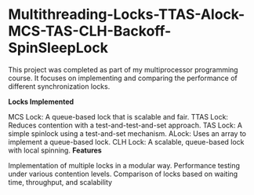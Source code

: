 # Multithreading-Locks-TTAS-Alock-MCS-TAS-CLH-Backoff-SpinSleepLock

This project was completed as part of my multiprocessor programming course. It focuses on implementing and comparing the performance of different synchronization locks.

**Locks Implemented**

MCS Lock: A queue-based lock that is scalable and fair.
TTAS Lock: Reduces contention with a test-and-test-and-set approach.
TAS Lock: A simple spinlock using a test-and-set mechanism.
ALock: Uses an array to implement a queue-based lock.
CLH Lock: A scalable, queue-based lock with local spinning.
**Features**

Implementation of multiple locks in a modular way.
Performance testing under various contention levels.
Comparison of locks based on waiting time, throughput, and scalability
